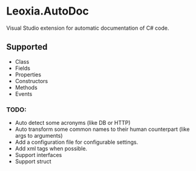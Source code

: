 # Leoxia.AutoDoc
Visual Studio extension for automatic documentation of C# code.

## Supported

- Class
- Fields
- Properties
- Constructors
- Methods
- Events

### TODO:
- Auto detect some acronyms (like DB or HTTP)
- Auto transform some common names to their human counterpart (like args to arguments)
- Add a configuration file for configurable settings.
- Add xml tags when possible.
- Support interfaces
- Support struct
